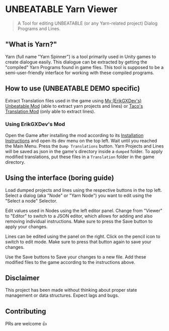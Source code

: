 # UNBEATABLE Yarn Viewer

> A Tool for editing UNBEATABLE (or any Yarn-related project) Dialog Programs and Lines.

## "What is Yarn?"

Yarn (full name "Yarn Spinner") is a tool primarily used in Unity games to create dialogue easily. This dialogue can be extracted by getting the "compiled" Yarn Programs found in game files. This tool is supposed to be a semi-user-friendly interface for working with these compiled programs.

## How to use (UNBEATABLE DEMO specific)

Extract Translation files used in the game using [My (ErikGXDev's) Unbeatable Mod](https://github.com/ErikGXDev/unbeatable-demo-song-hack) (able to extract yarn projects and lines) or [Taco's Translation Mod](https://github.com/TacoDogUnbeatableThing/CustomTranslations) (only able to extract lines).

### Using ErikGXDev's Mod

Open the Game after installing the mod according to its [Installation Instructions](https://github.com/TacoDogUnbeatableThing/CustomTranslations) and open its dev menu on the top left. Wait until you reached the Main Menu. Press the `Dump Translations` button. Yarn Projects and Lines will be saved as json in the game's directory inside a `dumped` folder. To apply modified translations, put these files in a `Translation` folder in the game directory.

## Using the interface (boring guide)

Load dumped projects and lines using the respective buttons in the top left. Select a dialog (aka "Node" or "Yarn Node") you want to edit using the "Select a node" Selector.

Edit values used in Nodes using the left editor panel. Change from "Viewer" to "Editor" to switch to a JSON editor, which allows for adding and also removing individual instructions. Make sure to press the Save button to apply your changes.

Lines can be edited using the panel on the right. Click on the pencil icon to switch to edit mode. Make sure to press that button again to save your changes.

Use the Save buttons to Save your changes to a new file. Add these modified files to the game according to the instructions above.

## Disclaimer

This project has been made without thinking about proper state management or data structures. Expect lags and bugs.

## Contributing

PRs are welcome 👍

